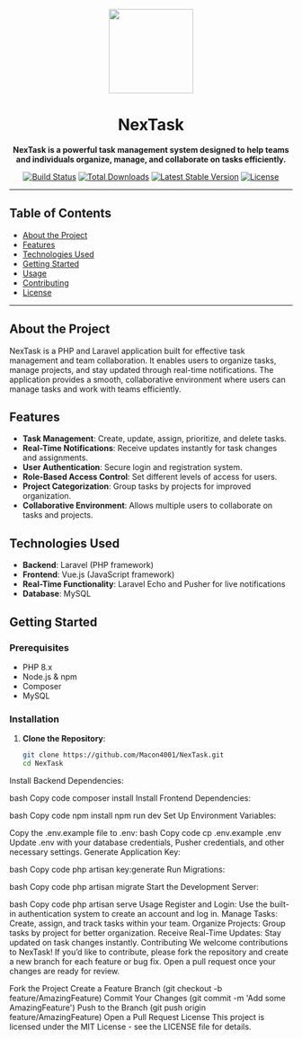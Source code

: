 <p align="center">
  <img src="C:\Users\macon\Downloads\NexTask\1.png alt="NexTask Logo" width="150">
</p>

<h1 align="center">NexTask</h1>

<p align="center">
  <strong>NexTask is a powerful task management system designed to help teams and individuals organize, manage, and collaborate on tasks efficiently.</strong>
</p>

<p align="center">
  <a href="https://github.com/Macon4001/NexTask/actions"><img src="https://github.com/laravel/framework/workflows/tests/badge.svg" alt="Build Status"></a>
  <a href="https://packagist.org/packages/laravel/framework"><img src="https://img.shields.io/packagist/dt/laravel/framework" alt="Total Downloads"></a>
  <a href="https://packagist.org/packages/laravel/framework"><img src="https://img.shields.io/packagist/v/laravel/framework" alt="Latest Stable Version"></a>
  <a href="https://opensource.org/licenses/MIT"><img src="https://img.shields.io/badge/license-MIT-green.svg" alt="License"></a>
</p>

---

## Table of Contents
- [About the Project](#about-the-project)
- [Features](#features)
- [Technologies Used](#technologies-used)
- [Getting Started](#getting-started)
- [Usage](#usage)
- [Contributing](#contributing)
- [License](#license)

---

## About the Project

NexTask is a PHP and Laravel application built for effective task management and team collaboration. It enables users to organize tasks, manage projects, and stay updated through real-time notifications. The application provides a smooth, collaborative environment where users can manage tasks and work with teams efficiently.

## Features

- **Task Management**: Create, update, assign, prioritize, and delete tasks.
- **Real-Time Notifications**: Receive updates instantly for task changes and assignments.
- **User Authentication**: Secure login and registration system.
- **Role-Based Access Control**: Set different levels of access for users.
- **Project Categorization**: Group tasks by projects for improved organization.
- **Collaborative Environment**: Allows multiple users to collaborate on tasks and projects.

## Technologies Used

- **Backend**: Laravel (PHP framework)
- **Frontend**: Vue.js (JavaScript framework)
- **Real-Time Functionality**: Laravel Echo and Pusher for live notifications
- **Database**: MySQL

## Getting Started

### Prerequisites

- PHP 8.x
- Node.js & npm
- Composer
- MySQL

### Installation

1. **Clone the Repository**:
   ```bash
   git clone https://github.com/Macon4001/NexTask.git
   cd NexTask
Install Backend Dependencies:

bash
Copy code
composer install
Install Frontend Dependencies:

bash
Copy code
npm install
npm run dev
Set Up Environment Variables:

Copy the .env.example file to .env:
bash
Copy code
cp .env.example .env
Update .env with your database credentials, Pusher credentials, and other necessary settings.
Generate Application Key:

bash
Copy code
php artisan key:generate
Run Migrations:

bash
Copy code
php artisan migrate
Start the Development Server:

bash
Copy code
php artisan serve
Usage
Register and Login: Use the built-in authentication system to create an account and log in.
Manage Tasks: Create, assign, and track tasks within your team.
Organize Projects: Group tasks by project for better organization.
Receive Real-Time Updates: Stay updated on task changes instantly.
Contributing
We welcome contributions to NexTask! If you’d like to contribute, please fork the repository and create a new branch for each feature or bug fix. Open a pull request once your changes are ready for review.

Fork the Project
Create a Feature Branch (git checkout -b feature/AmazingFeature)
Commit Your Changes (git commit -m 'Add some AmazingFeature')
Push to the Branch (git push origin feature/AmazingFeature)
Open a Pull Request
License
This project is licensed under the MIT License - see the LICENSE file for details.